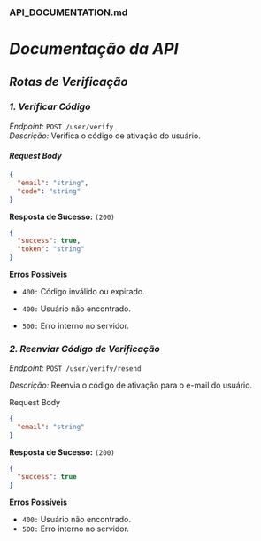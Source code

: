 ### **API_DOCUMENTATION.md**

# *Documentação da API*

## *Rotas de Verificação*

### *1. Verificar Código*
*Endpoint:* `POST /user/verify`  
*Descrição:* Verifica o código de ativação do usuário.  

#### *Request Body*
```json
{
  "email": "string",
  "code": "string"
}
```
**Resposta de Sucesso:** `(200)`

```json
{
  "success": true,
  "token": "string"
}
```
**Erros Possíveis**

- `400:` Código inválido ou expirado.

- `400:` Usuário não encontrado.

- `500:` Erro interno no servidor.

### *2. Reenviar Código de Verificação*
*Endpoint:* `POST /user/verify/resend`

*Descrição:* Reenvia o código de ativação para o e-mail do usuário.

Request Body
```json
{
  "email": "string"
}
```
**Resposta de Sucesso:** `(200)`

```json
{
  "success": true
}
```
**Erros Possíveis**
- `400:` Usuário não encontrado.
- `500:` Erro interno no servidor.
